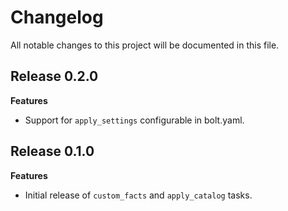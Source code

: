 # Changelog

All notable changes to this project will be documented in this file.

## Release 0.2.0

**Features**
- Support for `apply_settings` configurable in bolt.yaml.

## Release 0.1.0

**Features**
- Initial release of `custom_facts` and `apply_catalog` tasks.
